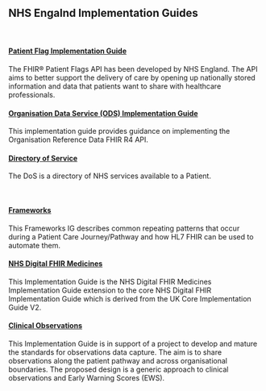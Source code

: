 <div class="container-nhs-pale-grey">

## NHS Engalnd Implementation Guides

</div>
</br>

<div class="col-grid">
<div class="col-grid-content">
<div class="col-grid-body">
<h4 class="col-grid-title"><b><a href="https://simplifier.net/guide/patient-flag-implementation-guide-beta?version=current">Patient Flag Implementation Guide</a></b></h4>
<p class="col-grid-text">The FHIR® Patient Flags API has been developed by NHS England. The API aims to better support the delivery of care by opening up nationally stored information and data that patients want to share with healthcare professionals.</p>
</div>
</div>
<div class="col-grid-content">
<div class="col-grid-body">
<h4 class="col-grid-title"><b><a href="https://simplifier.net/guide/organisational-data-services?version=1.0.0-alpha">Organisation Data Service (ODS) Implementation Guide</a></b></h4>
<p class="col-grid-text">This implementation guide provides guidance on implementing the Organisation Reference Data FHIR R4 API.
</p>
</div>
</div>
<div class="col-grid-content">
<div class="col-grid-body">
<h4 class="col-grid-title"><b><a href="https://simplifier.net/guide/directory-of-service?version=current" >Directory of Service </a></b></h4>
 <p class="col-grid-text">The DoS is a directory of NHS services available to a Patient.</p>
</div>
</div>
</div>
</div>
</br>

<div class="col-grid">
<div class="col-grid-content">
<div class="col-grid-body">
<h4 class="col-grid-title"><b><a href="https://simplifier.net/guide/england-frameworks?version=current">Frameworks</a></b></h4>
<p class="col-grid-text">This Frameworks IG describes common repeating patterns that occur during a Patient Care Journey/Pathway and how HL7 FHIR can be used to automate them.</p>
</div>
</div>
<div class="col-grid-content">
<div class="col-grid-body">
<h4 class="col-grid-title"><b><a href="https://simplifier.net/guide/nhsdigital-medicines?version=current">NHS Digital FHIR Medicines</a></b></h4>
<p class="col-grid-text">This Implementation Guide is the NHS Digital FHIR Medicines Implementation Guide extension to the core NHS Digital FHIR Implementation Guide which is derived from the UK Core Implementation Guide V2.
</p>
</div>
</div>
<div class="col-grid-content">
<div class="col-grid-body">
<h4 class="col-grid-title"><b><a href="https://simplifier.net/guide/clinicalobservations?version=current" >Clinical Observations </a></b></h4>
 <p class="col-grid-text">This Implementation Guide is in support of a project to develop and mature the standards for observations data capture. The aim is to share observations along the patient pathway and across organisational boundaries. The proposed design is a generic approach to clinical observations and Early Warning Scores (EWS).</p>
</div>
</div>
</div>
</div>
</div>
</br>
